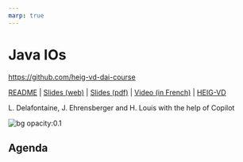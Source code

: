 ```yaml
---
marp: true
---
```


<!--
theme: gaia
size: 16:9
paginate: true
author: L. Delafontaine, J. Ehrensberger and H. Louis with the help of Copilot
title: HEIG-VD DAI Course - Java IOs
description: Java IOs for the DAI course at HEIG-VD, Switzerland
url: https://heig-vd-dai-course.github.io/heig-vd-dai-course/04-java-ios/
footer: '**HEIG-VD** - DAI Course 2023-2024 - CC BY-SA 4.0'
style: |
    :root {
        --color-background: #fff;
        --color-foreground: #333;
        --color-highlight: #f96;
        --color-dimmed: #888;
        --color-headings: #7d8ca3;
    }
    blockquote {
        font-style: italic; 
    }
    table {
        width: 100%;
    }
    th:first-child {
        width: 15%;
    }
    h1, h2, h3, h4, h5, h6 {
        color: var(--color-headings);
    }
    h2, h3, h4, h5, h6 {
        font-size: 1.5rem;
    }
    h1 a:link, h2 a:link, h3 a:link, h4 a:link, h5 a:link, h6 a:link {
        text-decoration: none;
    }
    section:not([class=lead]) > p, blockquote {
        text-align: justify;
    }
headingDivider: 4
-->

[readme]: https://github.com/heig-vd-dai-course/heig-vd-dai-course/blob/main/04-java-ios/README.md
[web]: https://heig-vd-dai-course.github.io/heig-vd-dai-course/04-java-ios/
[pdf]: https://heig-vd-dai-course.github.io/heig-vd-dai-course/04-java-ios/04-java-ios.pdf
[video]: #

# Java IOs

<!--
_class: lead
_paginate: false
-->

<https://github.com/heig-vd-dai-course>

[README][readme] | [Slides (web)][web] | [Slides (pdf)][pdf] | [Video (in French)][video] | [HEIG-VD](https://heig-vd.ch)

L. Delafontaine, J. Ehrensberger and H. Louis with the help of Copilot

![bg opacity:0.1](https://picsum.photos/720?image=3)

## Agenda
